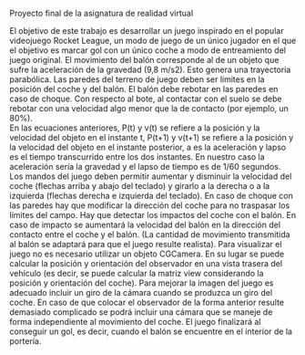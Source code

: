 Proyecto final de la asignatura de realidad virtual 

El objetivo de este trabajo es desarrollar un juego inspirado en el popular videojuego Rocket League, 
un modo de juego de un único jugador en el que el objetivo es marcar gol con un único coche a modo de entreamiento del juego original.
El movimiento del balón corresponde al de un objeto que sufre la aceleración de la gravedad (9,8 m/s2). Esto genera una trayectoria parabólica. 
Las paredes del terreno de juego deben ser límites en la posición del coche y del balón. El balón debe rebotar en las paredes en caso de choque. 
Con respecto al bote, al contactar con el suelo se debe rebotar con una velocidad algo menor que la de contacto (por ejemplo, un 80%).  
En las ecuaciones anteriores, P(t) y v(t) se refiere a la posición y la velocidad del objeto en el instante t, P(t+1) y v(t+1) se refiere a la posición y la velocidad del objeto en el instante posterior, a es la aceleración y lapso es el tiempo transcurrido entre los dos instantes. En nuestro caso la aceleración sería la gravedad y el lapso de tiempo es de 1/60 segundos.
Los mandos del juego deben permitir aumentar y disminuir la velocidad del coche (flechas arriba y abajo del teclado) y girarlo a la derecha o a la izquierda (flechas derecha e izquierda del teclado). En caso de choque con las paredes hay que modificar la dirección del coche para no traspasar los límites del campo. Hay que detectar los impactos del coche con el balón. En caso de impacto se aumentará la velocidad del balón en la dirección del contacto entre el coche y el balón. (La cantidad de movimiento transmitida al balón se adaptará para que el juego resulte realista).
Para visualizar el juego no es necesario utilizar un objeto CGCamera. En su lugar se puede calcular la posición y orientación del observador en una vista trasera del vehículo (es decir, se puede calcular la matriz view considerando la posición y orientación del coche). Para mejorar la imagen del juego es adecuado incluir un giro de la cámara cuando se produzca un giro del coche. En caso de que colocar el observador de la forma anterior resulte demasiado complicado se podrá incluir una cámara que se maneje de forma independiente al movimiento del coche.
El juego finalizará al conseguir un gol, es decir, cuando el balón se encuentre en el interior de la portería.
